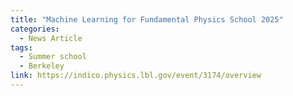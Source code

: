 ```yaml
---
title: "Machine Learning for Fundamental Physics School 2025"
categories:
  - News Article
tags:
  - Summer school
  - Berkeley
link: https://indico.physics.lbl.gov/event/3174/overview
---
```

